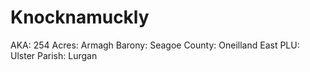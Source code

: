 # Knocknamuckly

AKA: 254
Acres: Armagh
Barony: Seagoe
County: Oneilland East
PLU: Ulster
Parish: Lurgan